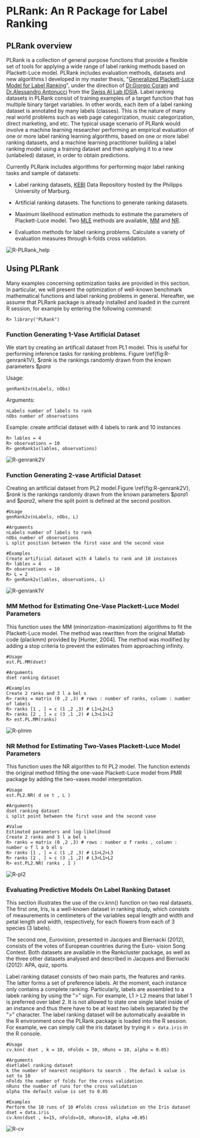 # PLRank: An R Package for Label Ranking

## PLRank overview

PLRank is a collection of general purpose functions that provide a flexible set of
tools for applying a wide range of label ranking methods based on
Plackett-Luce model. PLRank includes evaluation
methods, datasets and new algorithms I developed in my master thesis,
"[Generalized Plackett-Luce Model for Label Ranking](https://github.com/toppu/PLRank/blob/master/msThesis_SuttipongMungkala_20150120.pdf)", under the direction of [Dr.Giorgio Corani](http://people.idsia.ch/~giorgio/) and [Dr.Alessandro Antonucci](http://people.idsia.ch/~alessandro/)
from the [Swiss AI Lab IDSIA](http://ipg.idsia.ch/). Label
ranking datasets in PLRank consist of training examples of a target
function that has multiple binary target variables. In other words, each
item of a label ranking dataset is annotated by many labels (classes).
This is the nature of many real world problems such as web page
categorization, music categorization, direct marketing, and etc. The
typical usage scenario of PLRank would involve a machine learning
researcher performing an empirical evaluation of one or more label
ranking learning algorithms, based on one or more label ranking
datasets, and a machine learning practitioner building a label ranking
model using a training dataset and then applying it to a new (unlabeled)
dataset, in order to obtain predictions.

Currently PLRank includes algorithms for performing major
label ranking tasks and sample of datasets:

-   Label ranking datasets, [KEBI](http://www.uni-marburg.de/fb12/kebi/research/repository/labelrankingdata?language_sync=1) Data Repository hosted by the
    Philipps University of Marburg.

-   Artificial ranking datasets. The functions to generate ranking
    datasets.

-   Maximum likelihood estimation methods to estimate the parameters of
    Plackett-Luce model. Two [MLE](http://en.wikipedia.org/wiki/Maximum_likelihood) methods are available, [MM](http://en.wikipedia.org/wiki/MM_algorithm) and [NR](http://en.wikipedia.org/wiki/Newton%27s_method).

-   Evaluation methods for label ranking problems. Calculate a variety
    of evaluation measures through k-folds cross validation.

![R-PLRank_help](https://github.com/toppu/PLRank/blob/master/images/PLRank_help.png)

## Using PLRank

Many examples concerning optimization tasks are provided in this
section. In particular, we will present the optimization of well-known
benchmark mathematical functions and label ranking problems in general.
Hereafter, we assume that PLRank package is already installed and
loaded in the current R session, for example by entering the following
command:

    R> library("PLRank")

### Function Generating 1-Vase Artificial Dataset

We start by creating an artificail dataset from PL1 model. This is
useful for performing inference tasks for ranking problems. Figure
\ref{fig:R-genrank1V}, $\$rank$ is the rankings randomly drawn from the
known parameters $\$para$

Usage:

    genRank1v(nLabels, nObs)

Arguments:

    nLabels number of labels to rank
    nObs number of observations

Example: create artificial dataset with 4 labels to rank and 10 instances

    R> lables = 4
    R> observations = 10
    R> genRank1v(lables, observations)
    
![R-genrank2V](https://github.com/toppu/PLRank/blob/master/images/R-genrank2V.png)


### Function Generating 2-vase Artificial Dataset

Creating an artificial dataset from PL2 model.Figure
\ref{fig:R-genrank2V}, $\$rank$ is the rankings randomly drawn from the
known parameters $\$para1$ and $\$para2$, where the split point is
defined at the second position.

    #Usage
    genRank2v(nLabels, nObs, L)

    #Arguments
    nLabels number of labels to rank
    nObs number of observations
    L split position between the first vase and the second vase

    #Examples
    Create artificial dataset with 4 labels to rank and 10 instances
    R> lables = 4
    R> observations = 10
    R> L = 2
    R> genRank2v(lables, observations, L)
    
![R-genrank1V](https://github.com/toppu/PLRank/blob/master/images/R-genrank1V.png)

###  MM Method for Estimating One-Vase Plackett-Luce Model Parameters

This function uses the MM (minorization-maximization) algorithms to fit the Plackett-Luce model. The
method was rewritten from the original Matlab code (plackmm) provided by [Hunter, 2004].
The method was modified by adding a stop criteria to prevent the estimates from approaching
infinity. 

    #Usage
    est.PL.MM(dset)

    #Arguments
    dset ranking dataset

    #Examples
    Create 2 ranks and 3 l a bel s
    R> ranks = matrix (0 ,2 ,3) # rows : number of ranks, column : number of labels
    R> ranks [1 , ] = c (1 ,2 ,3) # L1>L2>L3
    R> ranks [2 , ] = c (3 ,1 ,2) # L3>L1>L2
    R> est.PL.MM(ranks)
    
![R-plmm](https://github.com/toppu/PLRank/blob/master/images/R-plmm.png)

### NR Method for Estimating Two-Vases Plackett-Luce Model Parameters

This function uses the NR algorithm to fit PL2 model. The function extends the original method
fitting the one-vase Plackett-Luce model from PMR package by adding the two-vases model
interpretation.

    #Usage
    est.PL2.NR( d se t , L )

    #Arguments
    dset ranking dataset
    L split point between the first vase and the second vase

    #Value
    Estimated parameters and log-likelihood
    Create 2 ranks and 3 l a bel s
    R> ranks = matrix (0 ,2 ,3) # rows : number o f ranks , column : number o f l a b el s
    R> ranks [1 , ] = c (1 ,2 ,3) # L1>L2>L3
    R> ranks [2 , ] = c (3 ,1 ,2) # L3>L1>L2
    R> est.PL2.NR( ranks , 1 )
    
![R-pl2](https://github.com/toppu/PLRank/blob/master/images/R-pl2.png)

### Evaluating Predictive Models On Label Ranking Dataset

This section illustrates the use of the cv.knn() function on two real datasets. The first one, Iris,
is a well-known dataset in ranking study, which consists of measurements in centimeters of the
variables sepal length and width and petal length and width, respectively, for each flowers from
each of 3 species (3 labels).

The second one, Eurovision, presented in Jacques and Biernacki (2012), consists of the votes
of European countries during the Euro- vision Song Contest. Both datasets are available in the
Rankcluster package, as well as the three other datasets analysed and described in Jacques and
Biernacki (2012): APA, quiz, sports.

Label ranking dataset consists of two main parts, the features and ranks. The latter forms
a set of preference labels. At the moment, each instance only contains a complete ranking.
Particularly, labels are assembled to a labek ranking by using the ">" sign. For example, L1 >
L2 means that label 1 is preferred over label 2. It is not allowed to state one single label inside
of an instance and thus there have to be at least two labels separated by the ">" character. The
label ranking dataset will be automatically avaialble in the R environment once the PLRank
package is loaded into the R session. For example, we can simply call the iris dataset by trying `R > data.iris` in the R console.

    

    #Usage
    cv.knn( dset , k = 10, nFolds = 10, nRuns = 10, alpha = 0.05)

    #Arguments
    dsetlabel ranking dataset
    k the number of nearest neighbors to search . The defaul k value is set to 10
    nFolds the number of folds for the cross validation
    nRuns the number of runs for the cross validation
    alpha the default value is set to 0.05

    #Examples
    Perform the 10 runs of 10 #folds cross validation on the Iris dataset
    dset = data.iris
    cv.knn(dset , k=15, nFolds=10, nRuns=10, alpha =0.05)
    
![R-cv](https://github.com/toppu/PLRank/blob/master/images/R-cv.png)


    
